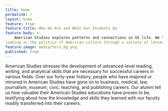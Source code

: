 ```yaml
---
title: Home
permalink: /
layout: home
feature: true
feature-title: Who We Are and What Our Students Do
feature-body: >-
    American Studies explores patterns and connections in US life. We look at the big themes, such as labor, mobility, migration, art, place, race, gender, and play. In the courses on social change, art, and work, for instance, we look at how Americans think, talk and express ideas in song, stories, and photographs. American Studies considers how these and other themes contribute to individual, family and community life.  American Studies offers a lively way of understanding ever-changing and always contested values,
looking at the politics of American culture through a variety of lenses.
feature-image: media/hero_bg.png
published: true
---
```


American Studies stresses the development of advanced-level reading, writing, and analytical skills that are necessary for successful careers in various fields. Over our forty-year history, people who have majored or minored in American Studies have gone on to business, medical, law, journalism, museum, civic, teaching, and publishing careers. Our alumni tell us how valuable their American Studies educations have proven to be, testifying about how the knowledge and skills they learned with our faculty readily transferred into their careers.
